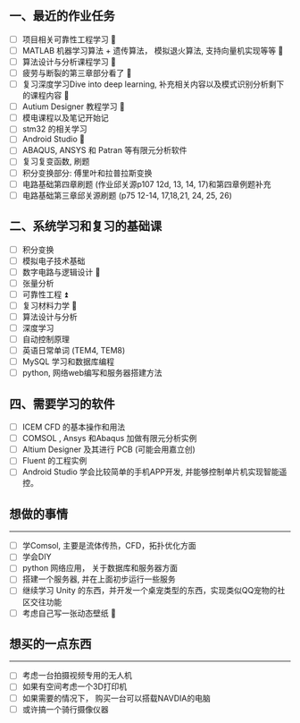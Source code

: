 ## 一、最近的作业任务 
- [ ] 项目相关可靠性工程学习 🔼  
- [ ] MATLAB 机器学习算法 + 遗传算法， 模拟退火算法, 支持向量机实现等等 🔼 
- [ ] 算法设计与分析课程学习 🔼 
- [ ] 疲劳与断裂的第三章部分看了 🔼   
- [ ] 复习深度学习Dive into deep learning, 补充相关内容以及模式识别分析剩下的课程内容 🔼 
- [ ] Autium Designer 教程学习 🔼 
- [ ] 模电课程以及笔记开始记 
- [ ] stm32 的相关学习 
- [ ]  Android Studio 🔽  
- [ ] ABAQUS, ANSYS 和 Patran 等有限元分析软件 
- [ ] 复习复变函数, 刷题 
- [ ] 积分变换部分: 傅里叶和拉普拉斯变换
- [ ] 电路基础第四章刷题 (作业邱关源p107 12d, 13, 14, 17)和第四章例题补充
- [ ] 电路基础第三章邱关源刷题 (p75 12-14, 17,18,21, 24, 25, 26) 

## 二、系统学习和复习的基础课
- [ ] 积分变换  
- [ ] 模拟电子技术基础 
- [ ] 数字电路与逻辑设计 🔽 
- [ ] 张量分析 
- [ ] 可靠性工程 ⏫ 
- [ ] 复习材料力学 🔼 
- [ ] 算法设计与分析 
- [ ] 深度学习 
- [ ] 自动控制原理 
- [ ] 英语日常单词 (TEM4, TEM8)
- [ ] MySQL 学习和数据库编程 
- [ ] python, 网络web编写和服务器搭建方法 

## 四、需要学习的软件
- [ ] ICEM CFD 的基本操作和用法 
- [ ] COMSOL , Ansys 和Abaqus 加做有限元分析实例 
- [ ] Altium Designer 及其进行 PCB (可能会用嘉立创)
- [ ] Fluent 的工程实例
- [ ] Android Studio 学会比较简单的手机APP开发, 并能够控制单片机实现智能遥控。

## 想做的事情
--- 
- [ ] 学Comsol, 主要是流体传热，CFD，拓扑优化方面  
- [ ] 学会DIY 
- [ ] python 网络应用， 关于数据库和服务器方面 
- [ ] 搭建一个服务器, 并在上面初步运行一些服务
- [ ] 继续学习 Unity 的东西，并开发一个桌宠类型的东西，实现类似QQ宠物的社区交往功能 
- [ ] 考虑自己写一张动态壁纸 🔽 

## 想买的一点东西 
--- 
- [ ] 考虑一台拍摄视频专用的无人机
- [ ] 如果有空间考虑一个3D打印机
- [ ] 如果需要的情况下， 购买一台可以搭载NAVDIA的电脑
- [ ] 或许搞一个骑行摄像仪器

